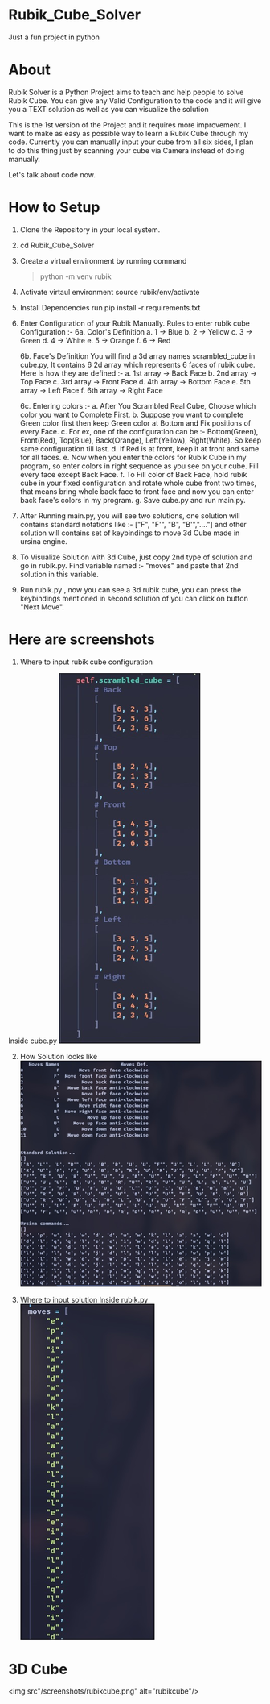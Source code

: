 # Rubik_Cube_Solver

Just a fun project in python

# About

Rubik Solver is a Python Project aims to teach and help people to solve Rubik Cube.
You can give any Valid Configuration to the code and it will give you a TEXT solution as well as you can visualize the solution

This is the 1st version of the Project and it requires more improvement. I want to make as easy as possible way to learn a Rubik Cube through my code.
Currently you can manually input your cube from all six sides, I plan to do this thing just by scanning your cube via Camera instead of doing manually.

Let's talk about code now.

# How to Setup

1. Clone the Repository in your local system.
2. cd Rubik_Cube_Solver
3. Create a virtual environment by running command
   > python -m venv rubik
4. Activate virtaul environment
   source rubik/env/activate
5. Install Dependencies
   run pip install -r requirements.txt

6. Enter Configuration of your Rubik Manually.
   Rules to enter rubik cube Configuration :-
   6a. Color's Definition
   a. 1 -> Blue
   b. 2 -> Yellow
   c. 3 -> Green
   d. 4 -> White
   e. 5 -> Orange
   f. 6 -> Red

   6b. Face's Definition
   You will find a 3d array names scrambled_cube in cube.py, It contains 6 2d array which represents 6 faces of rubik cube. Here is how they are defined :-
   a. 1st array -> Back Face
   b. 2nd array -> Top Face
   c. 3rd array -> Front Face
   d. 4th array -> Bottom Face
   e. 5th array -> Left Face
   f. 6th array -> Right Face

   6c. Entering colors :-
   a. After You Scrambled Real Cube, Choose which color you want to Complete First.
   b. Suppose you want to complete Green color first then keep Green color at Bottom and Fix positions of every Face.
   c. For ex, one of the configuration can be :- Bottom(Green), Front(Red), Top(Blue), Back(Orange), Left(Yellow), Right(White). So keep same configuration till last.
   d. If Red is at front, keep it at front and same for all faces.
   e. Now when you enter the colors for Rubik Cube in my program, so enter colors in right sequence as you see on your cube. Fill every face except Back Face.
   f. To Fill color of Back Face, hold rubik cube in your fixed configuration and rotate whole cube front two times, that means bring whole back face to front face and now you can enter back face's colors in my program.
   g. Save cube.py and run main.py.

7. After Running main.py, you will see two solutions, one solution will contains standard notations like :- ["F", "F'", "B", "B'","...."] and other solution will contains set of keybindings to move 3d Cube made in ursina engine.
8. To Visualize Solution with 3d Cube, just copy 2nd type of solution and go in rubik.py. Find variable named :- "moves" and paste that 2nd solution in this variable.
9. Run rubik.py , now you can see a 3d rubik cube, you can press the keybindings mentioned in second solution of you can click on button "Next Move".

# Here are screenshots

1. Where to input rubik cube configuration

Inside cube.py
<img src="/screenshots/rubikcube_input.jpeg" alt="Input format in rubik cube"/>

2. How Solution looks like
   <img src="/screenshots/Solution_format.jpeg" alt="Solution_format"/>

3. Where to input solution
   Inside rubik.py
   <img src="/screenshots/input_solution_moves.jpeg" alt="Input_solution_moves" />

# 3D Cube

<img src"/screenshots/rubikcube.png" alt="rubikcube"/>
